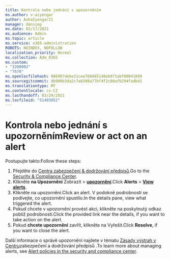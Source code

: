 ```yaml
---
title: Kontrola nebo jednání s upozorněním
ms.author: v-aiyengar
author: AshaIyengar21
manager: dansimp
ms.date: 02/17/2021
ms.audience: Admin
ms.topic: article
ms.service: o365-administration
ROBOTS: NOINDEX, NOFOLLOW
localization_priority: Normal
ms.collection: Adm_O365
ms.custom:
- "3200002"
- "7670"
ms.openlocfilehash: 986907debe21cee760485148eb971abf80041899
ms.sourcegitcommit: db908b3da2c7a6508a77bf4f2c80afb294fadbd1
ms.translationtype: MT
ms.contentlocale: cs-CZ
ms.lasthandoff: 03/29/2021
ms.locfileid: "51403052"
---
```

# <a name="review-or-act-on-an-alert"></a><span data-ttu-id="e31c5-102">Kontrola nebo jednání s upozorněním</span><span class="sxs-lookup"><span data-stu-id="e31c5-102">Review or act on an alert</span></span>

<span data-ttu-id="e31c5-103">Postupujte takto:</span><span class="sxs-lookup"><span data-stu-id="e31c5-103">Follow these steps:</span></span>

1. <span data-ttu-id="e31c5-104">Přejděte do [Centra zabezpečení & dodržování předpisů](https://go.microsoft.com/fwlink/p/?linkid=2077143).</span><span class="sxs-lookup"><span data-stu-id="e31c5-104">Go to the [Security & Compliance Center](https://go.microsoft.com/fwlink/p/?linkid=2077143).</span></span>
1. <span data-ttu-id="e31c5-105">Klikněte **na Upozornění** Zobrazit  >  **[upozornění](https://go.microsoft.com/fwlink/?linkid=2103301)**.</span><span class="sxs-lookup"><span data-stu-id="e31c5-105">Click **Alerts** > **[View alerts](https://go.microsoft.com/fwlink/?linkid=2103301)**.</span></span>
1. <span data-ttu-id="e31c5-106">Klikněte na upozornění.</span><span class="sxs-lookup"><span data-stu-id="e31c5-106">Click an alert.</span></span> <span data-ttu-id="e31c5-107">V podokně podrobností se podívejte, co upozornění spustilo.</span><span class="sxs-lookup"><span data-stu-id="e31c5-107">In the details pane, view what triggered the alert.</span></span>
1. <span data-ttu-id="e31c5-108">Pokud chcete v upozornění provést akci, klikněte na poskytnutý odkaz poblíž podrobností.</span><span class="sxs-lookup"><span data-stu-id="e31c5-108">Click the provided link near the details, if you want to take action on the alert.</span></span>
1. <span data-ttu-id="e31c5-109">Pokud **chcete upozornění** zavřít, klikněte na Vyřešit.</span><span class="sxs-lookup"><span data-stu-id="e31c5-109">Click **Resolve**, if you want to close the alert.</span></span>

<span data-ttu-id="e31c5-110">Další informace o správě upozornění najdete v tématu [Zásady výstrah v Centru](https://go.microsoft.com/fwlink/?linkid=2103211)zabezpečení a dodržování předpisů .</span><span class="sxs-lookup"><span data-stu-id="e31c5-110">To learn more about managing alerts, see [Alert policies in the security and compliance center](https://go.microsoft.com/fwlink/?linkid=2103211).</span></span>

